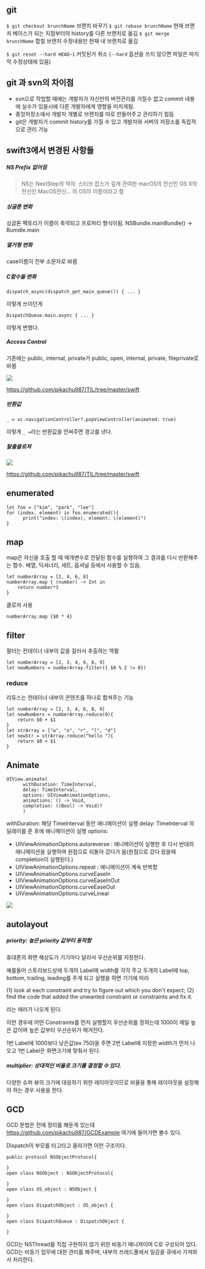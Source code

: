 ## git

``$ git checkout brunchName`` 브랜치 바꾸기
``$ git rebase brunchName`` 현재 브랜치 베이스가 되는 지점부터의 history를 다른 브랜치로 옮김
``$ git merge brunchName`` 합칠 브랜치 수정내용만 현재 내 브랜치로 옮김

``$ git reset --hard HEAD~1`` 커밋된거 취소 (``--hard`` 옵션을 쓰지 않으면 파일은 마지막 수정상태에 있음)

## git 과 svn의 차이점

* svn으로 작업할 때에는 개발자가 자신만의 버전관리를 가질수 없고 commit 내용에 실수가 있을시에 다른 개발자에게 영향을 미치게됨.
* 중앙저장소에서 개발자 개별로 브랜치를 따로 만들어주고 관리하기 힘듬
* git은 개발자가 commit history를 가질 수 있고 개발자와 서버의 저장소를 독립적으로 관리 가능

## swift3에서 변경된 사항들

##### NS Prefix 없어짐

> NS는 NextStep의 약자. 스티브 잡스가 깊게 관여한 macOS의 전신인 OS X의 전신인 MacOS전신... 의 OS의 이름이라고 함

##### 싱글톤 변화
싱글톤 팩토리가 이름이 축약되고 프로퍼티 형식이됨.
NSBundle.mainBundle() -> Bumdle.main

##### 열거형 변화
case이름이 전부 소문자로 바뀜

##### C함수들 변화

````
dispatch_async(dispatch_get_main_queue()) { ... }
````

이렇게 쓰이던게

````
DispatchQueue.main.async { ... }
````

이렇게 변했다.

##### Access Control

기존에는 public, internal, private가
public, open, internal, private, fileprivate로 바뀜

![](access.png)

<https://github.com/pikachu987/TIL/tree/master/swift>


##### 반환값

`` _ = vc.navigationController?.popViewController(animated: true) ``

이렇게 `` _ = ``라는 반환값을 안써주면 경고를 낸다.

##### 탈출클로져

![](escape.png)

<https://github.com/pikachu987/TIL/tree/master/swift>


## enumerated

````
let foo = ["kim", "park", "lee"]
for (index, element) in foo.enumerated(){
      print("index: \(index), element: \(element)")
}
````


## map

map은 자신을 호출 할 때 매개변수로 전달된 함수를 실행하여 그 결과를 다시 반환해주는 함수.
배열, 딕셔너리, 세트, 옵셔널 등에서 사용할 수 있음.

````
let numberArray = [2, 4, 6, 8]
numberArray.map { (number) -> Int in
    return number*3
}
````

클로저 사용
````
numberArray.map {$0 * 4}
````

## filter

필터는 컨테이너 내부의 값을 걸러서 추출하는 역활

````
let numberArray = [2, 3, 4, 6, 8, 9]
let newNumbers = numberArray.filter({ $0 % 2 != 0})
````

### reduce

리듀스는 컨테이너 내부의 콘텐츠를 하나로 합쳐주는 기능

````
let numberArray = [2, 3, 4, 6, 8, 9]
let newNumbers = numberArray.reduce(0){
    return $0 + $1
}
let strArray = ["w", "o", "r", "l", "d"]
let newStr = strArray.reduce("hello "){
    return $0 + $1
}
````


## Animate

````
UIView.animate(
      withDuration: TimeInterval, 
      delay: TimeInterval, 
      options: UIViewAnimationOptions, 
      animations: () -> Void, 
      completion: ((Bool) -> Void)?
      )
````

withDuration: 해당 TimeInterval 동안 애니메이션이 실행
delay: TimeInterval 의 딜레이를 준 후에 애니메이션이 실행
options:
* UIViewAnimationOptions.autoreverse : 애니메이션이 실행한 후 다시 반대의 애니메이션을 실행하며 원점으로 되돌아 갔다가 옴(원점으로 갔다 왔을때 completion이 실행된다.)
* UIViewAnimationOptions.repeat : 애니메이션이 계속 반복함
* UIViewAnimationOptions.curveEaseIn
* UIViewAnimationOptions.curveEaseInOut
* UIViewAnimationOptions.curveEaseOut
* UIViewAnimationOptions.curveLinear

![](animation.png)



## autolayout

##### priority: 높은 priority 값부터 동작함

휴대폰의 화면 해상도가 기기마다 달라서 우선순위를 지정한다.

예를들어 스토리보드상에 두개의 Label에 width를 각각 주고 두개의 Label에 top, bottom, trailing, leading를 주게 되고 실행을 하면
기기에 따라

(1) look at each constraint and try to figure out which you don't expect; 
(2) find the code that added the unwanted constraint or constraints and fix it. 

라는 에러가 나오게 된다.

이런 경우에 어떤 Constraints를 먼저 실행할지 우선순위를 정하는데 1000이 제일 높은 값이며 높은 값부터 우선순위가 매겨진다.

1번 Label에 1000보다 낮은값(ex 750)을 주면 2번 Label에 지정한 width가 먼저 나오고 1번 Label은 화면크기에 맞춰서 된다.

##### multiplier: 상대적인 비율로 크기를 결정할 수 있다.

다양한 슈퍼 뷰의 크기에 대응하기 위한 레이아웃이므로 비율을 통해 레이아웃을 설정해야 하는 경우 사용을 한다.



## GCD

GCD 문법은 전에 정리를 해둔게 있는데 <https://github.com/pikachu987/GCDExample> 여기에 들어가면 볼수 있다.

Dispatch의 부모를 타고타고 올라가면 이런 구조이다.
````
public protocol NSObjectProtocol{

}
open class NSObject : NSObjectProtocol{

}
open class OS_object : NSObject {

}
open class DispatchObject : OS_object {

}
open class DispatchQueue : DispatchObject {

}
````

GCD는 NSThread를 직접 구현하지 않기 위한 비동기 매니져이며 C로 구성되어 있다. GCD는 비동기 업무에 대한 관리를 해주며, 내부의 쓰레드풀에서 일감을 큐에서 가져와서 처리한다.




